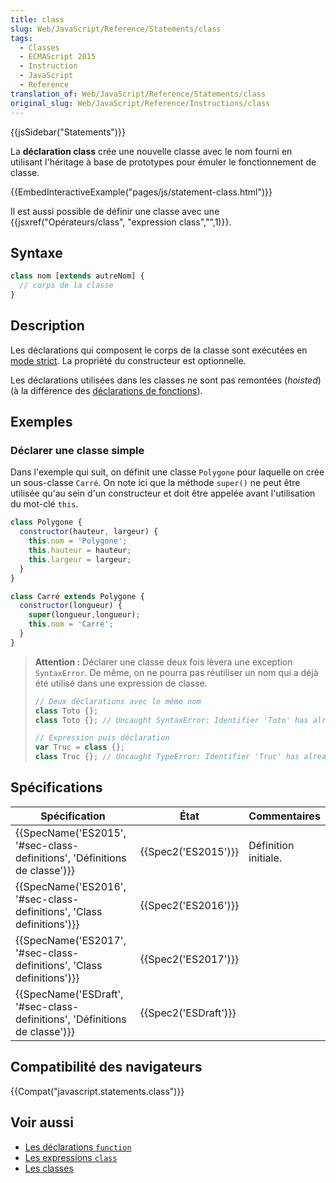```yaml
---
title: class
slug: Web/JavaScript/Reference/Statements/class
tags:
  - Classes
  - ECMAScript 2015
  - Instruction
  - JavaScript
  - Reference
translation_of: Web/JavaScript/Reference/Statements/class
original_slug: Web/JavaScript/Reference/Instructions/class
---
```

{{jsSidebar("Statements")}}

La **déclaration class** crée une nouvelle classe avec le nom fourni en utilisant l'héritage à base de prototypes pour émuler le fonctionnement de classe.

{{EmbedInteractiveExample("pages/js/statement-class.html")}}

Il est aussi possible de définir une classe avec une {{jsxref("Opérateurs/class", "expression class","",1)}}.

## Syntaxe

```js
class nom [extends autreNom] {
  // corps de la classe
}
```

## Description

Les déclarations qui composent le corps de la classe sont exécutées en [mode strict](/fr/docs/Web/JavaScript/Reference/Strict_mode). La propriété du constructeur est optionnelle.

Les déclarations utilisées dans les classes ne sont pas remontées (_hoisted_) (à la différence des [déclarations de fonctions](/fr/docs/Web/JavaScript/Reference/Instructions/function)).

## Exemples

### Déclarer une classe simple

Dans l'exemple qui suit, on définit une classe `Polygone` pour laquelle on crée un sous-classe `Carré`. On note ici que la méthode `super()` ne peut être utilisée qu'au sein d'un constructeur et doit être appelée avant l'utilisation du mot-clé `this`.

```js
class Polygone {
  constructor(hauteur, largeur) {
    this.nom = 'Polygone';
    this.hauteur = hauteur;
    this.largeur = largeur;
  }
}

class Carré extends Polygone {
  constructor(longueur) {
    super(longueur,longueur);
    this.nom = 'Carré';
  }
}
```

> **Attention :** Déclarer une classe deux fois lèvera une exception `SyntaxError`. De même, on ne pourra pas réutiliser un nom qui a déjà été utilisé dans une expression de classe.
>
> ```js
> // Deux déclarations avec le même nom
> class Toto {};
> class Toto {}; // Uncaught SyntaxError: Identifier 'Toto' has already been declared
>
> // Expression puis déclaration
> var Truc = class {};
> class Truc {}; // Uncaught TypeError: Identifier 'Truc' has already been declared
> ```

## Spécifications

| Spécification                                                                                        | État                         | Commentaires         |
| ---------------------------------------------------------------------------------------------------- | ---------------------------- | -------------------- |
| {{SpecName('ES2015', '#sec-class-definitions', 'Définitions de classe')}} | {{Spec2('ES2015')}}     | Définition initiale. |
| {{SpecName('ES2016', '#sec-class-definitions', 'Class definitions')}}         | {{Spec2('ES2016')}}     |                      |
| {{SpecName('ES2017', '#sec-class-definitions', 'Class definitions')}}         | {{Spec2('ES2017')}}     |                      |
| {{SpecName('ESDraft', '#sec-class-definitions', 'Définitions de classe')}} | {{Spec2('ESDraft')}} |                      |

## Compatibilité des navigateurs

{{Compat("javascript.statements.class")}}

## Voir aussi

- [Les déclarations `function`](/fr/docs/Web/JavaScript/Reference/Instructions/function)
- [Les expressions `class`](/fr/docs/Web/JavaScript/Reference/Opérateurs/class)
- [Les classes](/fr/docs/Web/JavaScript/Reference/Classes)
